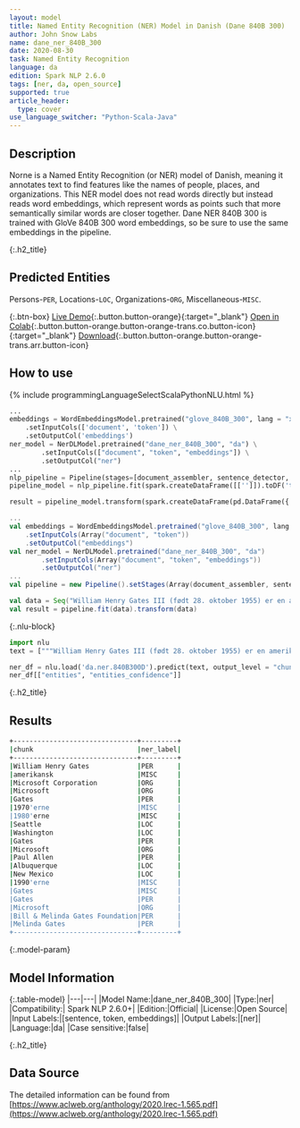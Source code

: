 ```yaml
---
layout: model
title: Named Entity Recognition (NER) Model in Danish (Dane 840B 300)
author: John Snow Labs
name: dane_ner_840B_300
date: 2020-08-30
task: Named Entity Recognition
language: da
edition: Spark NLP 2.6.0
tags: [ner, da, open_source]
supported: true
article_header:
  type: cover
use_language_switcher: "Python-Scala-Java"
---
```


## Description
Norne is a Named Entity Recognition (or NER) model of Danish, meaning it annotates text to find features like the names of people, places, and organizations. This NER model does not read words directly but instead reads word embeddings, which represent words as points such that more semantically similar words are closer together. Dane NER 840B 300 is trained with GloVe 840B 300 word embeddings, so be sure to use the same embeddings in the pipeline.

{:.h2_title}
## Predicted Entities 
Persons-`PER`, Locations-`LOC`, Organizations-`ORG`, Miscellaneous-`MISC`.


{:.btn-box}
[Live Demo](https://demo.johnsnowlabs.com/public/NER_DA/){:.button.button-orange}{:target="_blank"}
[Open in Colab](https://colab.research.google.com/github/JohnSnowLabs/spark-nlp-workshop/blob/master/tutorials/streamlit_notebooks/NER.ipynb){:.button.button-orange.button-orange-trans.co.button-icon}{:target="_blank"}
[Download](https://s3.amazonaws.com/auxdata.johnsnowlabs.com/public/models/dane_ner_840B_300_da_2.6.0_2.4_1598810268070.zip){:.button.button-orange.button-orange-trans.arr.button-icon}

## How to use 

<div class="tabs-box" markdown="1">

{% include programmingLanguageSelectScalaPythonNLU.html %}

```python
...
embeddings = WordEmbeddingsModel.pretrained("glove_840B_300", lang = "xx") \
    .setInputCols(['document', 'token']) \
    .setOutputCol('embeddings')
ner_model = NerDLModel.pretrained("dane_ner_840B_300", "da") \
        .setInputCols(["document", "token", "embeddings"]) \
        .setOutputCol("ner")
...        
nlp_pipeline = Pipeline(stages=[document_assembler, sentence_detector, tokenizer, embeddings, ner_model, ner_converter])
pipeline_model = nlp_pipeline.fit(spark.createDataFrame([['']]).toDF('text'))

result = pipeline_model.transform(spark.createDataFrame(pd.DataFrame({'text': ["""William Henry Gates III (født 28. oktober 1955) er en amerikansk forretningsmagnat, softwareudvikler, investor og filantrop. Han er bedst kendt som medstifter af Microsoft Corporation. I løbet af sin karriere hos Microsoft havde Gates stillinger som formand, administrerende direktør (administrerende direktør), præsident og chefsoftwarearkitekt, samtidig med at han var den største individuelle aktionær indtil maj 2014. Han er en af ​​de mest kendte iværksættere og pionerer inden for mikrocomputerrevolution i 1970'erne og 1980'erne. Født og opvokset i Seattle, Washington, var Gates grundlægger af Microsoft sammen med barndomsvennen Paul Allen i 1975 i Albuquerque, New Mexico; det fortsatte med at blive verdens største virksomhed inden for personlig computersoftware. Gates førte virksomheden som formand og administrerende direktør, indtil han trådte tilbage som administrerende direktør i januar 2000, men han forblev formand og blev chefsoftwarearkitekt. I slutningen af ​​1990'erne var Gates blevet kritiseret for sin forretningstaktik, der er blevet betragtet som konkurrencebegrænsende. Denne udtalelse er blevet opretholdt ved adskillige retsafgørelser. I juni 2006 meddelte Gates, at han ville overgå til en deltidsrolle i Microsoft og fuldtidsarbejde i Bill & Melinda Gates Foundation, det private velgørende fundament, som han og hans kone, Melinda Gates, oprettede i 2000. Han overførte gradvist sine pligter til Ray Ozzie og Craig Mundie. Han trådte tilbage som formand for Microsoft i februar 2014 og tiltrådte en ny stilling som teknologirådgiver for at støtte den nyudnævnte administrerende direktør Satya Nadella."""]})))
```

```scala
...
val embeddings = WordEmbeddingsModel.pretrained("glove_840B_300", lang = "xx")
    .setInputCols(Array("document", "token"))
    .setOutputCol("embeddings")
val ner_model = NerDLModel.pretrained("dane_ner_840B_300", "da")
        .setInputCols(Array("document", "token", "embeddings"))
        .setOutputCol("ner")
...
val pipeline = new Pipeline().setStages(Array(document_assembler, sentence_detector, tokenizer, embeddings, ner_model, ner_converter))

val data = Seq("William Henry Gates III (født 28. oktober 1955) er en amerikansk forretningsmagnat, softwareudvikler, investor og filantrop. Han er bedst kendt som medstifter af Microsoft Corporation. I løbet af sin karriere hos Microsoft havde Gates stillinger som formand, administrerende direktør (administrerende direktør), præsident og chefsoftwarearkitekt, samtidig med at han var den største individuelle aktionær indtil maj 2014. Han er en af ​​de mest kendte iværksættere og pionerer inden for mikrocomputerrevolution i 1970"erne og 1980"erne. Født og opvokset i Seattle, Washington, var Gates grundlægger af Microsoft sammen med barndomsvennen Paul Allen i 1975 i Albuquerque, New Mexico; det fortsatte med at blive verdens største virksomhed inden for personlig computersoftware. Gates førte virksomheden som formand og administrerende direktør, indtil han trådte tilbage som administrerende direktør i januar 2000, men han forblev formand og blev chefsoftwarearkitekt. I slutningen af ​​1990'erne var Gates blevet kritiseret for sin forretningstaktik, der er blevet betragtet som konkurrencebegrænsende. Denne udtalelse er blevet opretholdt ved adskillige retsafgørelser. I juni 2006 meddelte Gates, at han ville overgå til en deltidsrolle i Microsoft og fuldtidsarbejde i Bill & Melinda Gates Foundation, det private velgørende fundament, som han og hans kone, Melinda Gates, oprettede i 2000. Han overførte gradvist sine pligter til Ray Ozzie og Craig Mundie. Han trådte tilbage som formand for Microsoft i februar 2014 og tiltrådte en ny stilling som teknologirådgiver for at støtte den nyudnævnte administrerende direktør Satya Nadella.").toDF("text")
val result = pipeline.fit(data).transform(data)
```

{:.nlu-block}
```python
import nlu
text = ["""William Henry Gates III (født 28. oktober 1955) er en amerikansk forretningsmagnat, softwareudvikler, investor og filantrop. Han er bedst kendt som medstifter af Microsoft Corporation. I løbet af sin karriere hos Microsoft havde Gates stillinger som formand, administrerende direktør (administrerende direktør), præsident og chefsoftwarearkitekt, samtidig med at han var den største individuelle aktionær indtil maj 2014. Han er en af ​​de mest kendte iværksættere og pionerer inden for mikrocomputerrevolution i 1970'erne og 1980'erne. Født og opvokset i Seattle, Washington, var Gates grundlægger af Microsoft sammen med barndomsvennen Paul Allen i 1975 i Albuquerque, New Mexico; det fortsatte med at blive verdens største virksomhed inden for personlig computersoftware. Gates førte virksomheden som formand og administrerende direktør, indtil han trådte tilbage som administrerende direktør i januar 2000, men han forblev formand og blev chefsoftwarearkitekt. I slutningen af ​​1990'erne var Gates blevet kritiseret for sin forretningstaktik, der er blevet betragtet som konkurrencebegrænsende. Denne udtalelse er blevet opretholdt ved adskillige retsafgørelser. I juni 2006 meddelte Gates, at han ville overgå til en deltidsrolle i Microsoft og fuldtidsarbejde i Bill & Melinda Gates Foundation, det private velgørende fundament, som han og hans kone, Melinda Gates, oprettede i 2000. Han overførte gradvist sine pligter til Ray Ozzie og Craig Mundie. Han trådte tilbage som formand for Microsoft i februar 2014 og tiltrådte en ny stilling som teknologirådgiver for at støtte den nyudnævnte administrerende direktør Satya Nadella."""]

ner_df = nlu.load('da.ner.840B300D').predict(text, output_level = "chunk")
ner_df[["entities", "entities_confidence"]]
```
</div>

{:.h2_title}
## Results

```bash
+-------------------------------+---------+
|chunk                          |ner_label|
+-------------------------------+---------+
|William Henry Gates            |PER      |
|amerikansk                     |MISC     |
|Microsoft Corporation          |ORG      |
|Microsoft                      |ORG      |
|Gates                          |PER      |
|1970'erne                      |MISC     |
|1980'erne                      |MISC     |
|Seattle                        |LOC      |
|Washington                     |LOC      |
|Gates                          |PER      |
|Microsoft                      |ORG      |
|Paul Allen                     |PER      |
|Albuquerque                    |LOC      |
|New Mexico                     |LOC      |
|1990'erne                      |MISC     |
|Gates                          |MISC     |
|Gates                          |PER      |
|Microsoft                      |ORG      |
|Bill & Melinda Gates Foundation|PER      |
|Melinda Gates                  |PER      |
+-------------------------------+---------+
```

{:.model-param}
## Model Information

{:.table-model}
|---|---|
|Model Name:|dane_ner_840B_300|
|Type:|ner|
|Compatibility:| Spark NLP 2.6.0+|
|Edition:|Official|
|License:|Open Source|
|Input Labels:|[sentence, token, embeddings]|
|Output Labels:|[ner]|
|Language:|da|
|Case sensitive:|false|

{:.h2_title}
## Data Source
The detailed information can be found from [https://www.aclweb.org/anthology/2020.lrec-1.565.pdf](https://www.aclweb.org/anthology/2020.lrec-1.565.pdf)